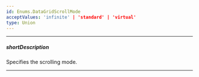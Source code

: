 ```yaml
---
id: Enums.DataGridScrollMode
acceptValues: 'infinite' | 'standard' | 'virtual'
type: Union
---
```

---
##### shortDescription
Specifies the scrolling mode.

---
<!--
dxDataGridOptions.scrolling.mode(/api-reference/10 UI Components/dxDataGrid/1 Configuration/scrolling/mode.md)(ui/data_grid.d.ts)
-->